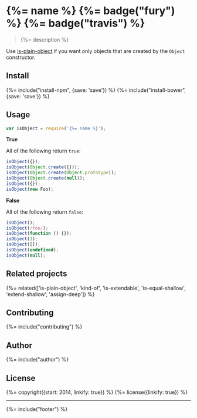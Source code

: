 # {%= name %} {%= badge("fury") %} {%= badge("travis") %}

> {%= description %}

Use [is-plain-object](https://github.com/jonschlinkert/is-plain-object) if you want only objects that are created by the `Object` constructor.

## Install
{%= include("install-npm", {save: 'save'}) %}
{%= include("install-bower", {save: 'save'}) %}

## Usage

```js
var isObject = require('{%= name %}');
```

**True**

All of the following return `true`:

```js
isObject({});
isObject(Object.create({}));
isObject(Object.create(Object.prototype));
isObject(Object.create(null));
isObject({});
isObject(new Foo);
```

**False**

All of the following return `false`:

```js
isObject();
isObject(/foo/);
isObject(function () {});
isObject(1);
isObject([]);
isObject(undefined);
isObject(null);
```

## Related projects
{%= related(['is-plain-object', 'kind-of', 'is-extendable', 'is-equal-shallow', 'extend-shallow', 'assign-deep']) %}

## Contributing
{%= include("contributing") %}

## Author
{%= include("author") %}

## License
{%= copyright({start: 2014, linkify: true}) %}
{%= license({linkify: true}) %}

***

{%= include("footer") %}
